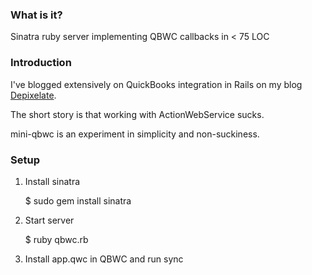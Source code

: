 ### What is it? ###

Sinatra ruby server implementing QBWC callbacks in < 75 LOC

### Introduction ###

I've blogged extensively on QuickBooks integration in Rails on my blog [Depixelate](http://depixelate.com).

The short story is that working with ActionWebService sucks.

mini-qbwc is an experiment in simplicity and non-suckiness.

### Setup ###

1) Install sinatra
  
    $ sudo gem install sinatra
    
2) Start server

    $ ruby qbwc.rb
    
3) Install app.qwc in QBWC and run sync